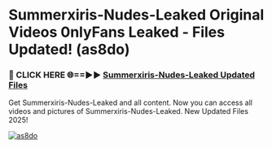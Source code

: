 # Summerxiris-Nudes-Leaked Original Videos 0nlyFans Leaked - Files Updated! (as8do)

<h3>🔴 CLICK HERE 🌐==►► <a href="https://tinyurl.com/52m3yx9h" rel="nofollow">Summerxiris-Nudes-Leaked Updated Files</a></h3>

Get Summerxiris-Nudes-Leaked and all content. Now you can access all videos and pictures of Summerxiris-Nudes-Leaked. New Updated Files 2025!

[![as8do](https://i.imgur.com/TnHtlc8.gif)](https://tinyurl.com/52m3yx9h)
